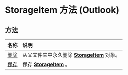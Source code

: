 
# StorageItem 方法 (Outlook)

## 方法



|**名称**|**说明**|
|:-----|:-----|
|[删除](0ace6d9e-3dc7-52d5-ac20-97c2f3b109de.md)|从父文件夹中永久删除  **[StorageItem](41776bc3-b838-2755-fd6b-3b5012fb9ae5.md)** 对象。|
|[保存](9462a342-294a-175e-7e8f-d416f0959f69.md)|保存  **[StorageItem](41776bc3-b838-2755-fd6b-3b5012fb9ae5.md)** 。|

